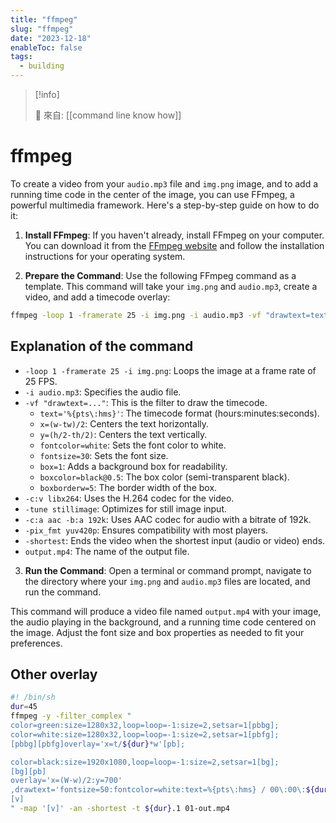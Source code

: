 ```yaml
---
title: "ffmpeg"
slug: "ffmpeg"
date: "2023-12-18"
enableToc: false
tags:
  - building
---
```


> [!info]
>
> 🌱 來自: [[command line know how]]

# ffmpeg

To create a video from your `audio.mp3` file and `img.png` image, and to add a running time code in the center of the image, you can use FFmpeg, a powerful multimedia framework. Here's a step-by-step guide on how to do it:

1. **Install FFmpeg**: If you haven't already, install FFmpeg on your computer. You can download it from the [FFmpeg website](https://ffmpeg.org/download.html) and follow the installation instructions for your operating system.

2. **Prepare the Command**: Use the following FFmpeg command as a template. This command will take your `img.png` and `audio.mp3`, create a video, and add a timecode overlay:

```bash
ffmpeg -loop 1 -framerate 25 -i img.png -i audio.mp3 -vf "drawtext=text='%{pts\:hms}': x=(w-tw)/2: y=(h/2-th/2): fontcolor=white: fontsize=30: box=1: boxcolor=black@0.5: boxborderw=5" -c:v libx264 -tune stillimage -c:a aac -b:a 192k -pix_fmt yuv420p -shortest output.mp4
```

## Explanation of the command

- `-loop 1 -framerate 25 -i img.png`: Loops the image at a frame rate of 25 FPS.
- `-i audio.mp3`: Specifies the audio file.
- `-vf "drawtext=..."`: This is the filter to draw the timecode.
  - `text='%{pts\:hms}'`: The timecode format (hours:minutes:seconds).
  - `x=(w-tw)/2`: Centers the text horizontally.
  - `y=(h/2-th/2)`: Centers the text vertically.
  - `fontcolor=white`: Sets the font color to white.
  - `fontsize=30`: Sets the font size.
  - `box=1`: Adds a background box for readability.
  - `boxcolor=black@0.5`: The box color (semi-transparent black).
  - `boxborderw=5`: The border width of the box.
- `-c:v libx264`: Uses the H.264 codec for the video.
- `-tune stillimage`: Optimizes for still image input.
- `-c:a aac -b:a 192k`: Uses AAC codec for audio with a bitrate of 192k.
- `-pix_fmt yuv420p`: Ensures compatibility with most players.
- `-shortest`: Ends the video when the shortest input (audio or video) ends.
- `output.mp4`: The name of the output file.

3. **Run the Command**: Open a terminal or command prompt, navigate to the directory where your `img.png` and `audio.mp3` files are located, and run the command.

This command will produce a video file named `output.mp4` with your image, the audio playing in the background, and a running time code centered on the image. Adjust the font size and box properties as needed to fit your preferences.

## Other overlay

```bash
#! /bin/sh
dur=45
ffmpeg -y -filter_complex "
color=green:size=1280x32,loop=loop=-1:size=2,setsar=1[pbbg];
color=white:size=1280x32,loop=loop=-1:size=2,setsar=1[pbfg];
[pbbg][pbfg]overlay='x=t/${dur}*w'[pb];

color=black:size=1920x1080,loop=loop=-1:size=2,setsar=1[bg];
[bg][pb]
overlay='x=(W-w)/2:y=700'
,drawtext='fontsize=50:fontcolor=white:text=%{pts\:hms} / 00\:00\:${dur}.000':x=600:y=750
[v]
" -map '[v]' -an -shortest -t ${dur}.1 01-out.mp4
```
